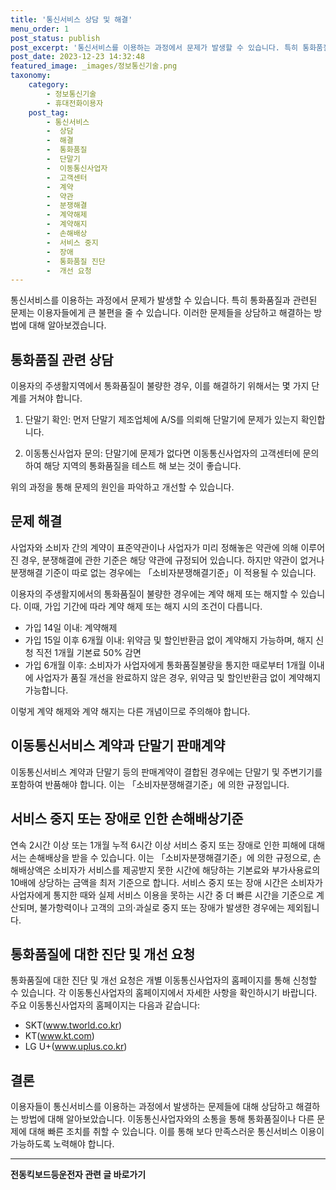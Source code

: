 ```yaml
---
title: '통신서비스 상담 및 해결'
menu_order: 1
post_status: publish
post_excerpt: '통신서비스를 이용하는 과정에서 문제가 발생할 수 있습니다. 특히 통화품질과 관련된 문제는 이용자들에게 큰 불편을 줄 수 있습니다. 이러한 문제들을 상담하고 해결하는 방법에 대해 알아보겠습니다.'
post_date: 2023-12-23 14:32:48
featured_image: _images/정보통신기술.png
taxonomy:
    category:
        - 정보통신기술
        - 휴대전화이용자
    post_tag:
        - 통신서비스
        -  상담
        -  해결
        -  통화품질
        -  단말기
        -  이동통신사업자
        -  고객센터
        -  계약
        -  약관
        -  분쟁해결
        -  계약해제
        -  계약해지
        -  손해배상
        -  서비스 중지
        -  장애
        -  통화품질 진단
        -  개선 요청
---
```



통신서비스를 이용하는 과정에서 문제가 발생할 수 있습니다. 특히 통화품질과 관련된 문제는 이용자들에게 큰 불편을 줄 수 있습니다. 이러한 문제들을 상담하고 해결하는 방법에 대해 알아보겠습니다.

## 통화품질 관련 상담

이용자의 주생활지역에서 통화품질이 불량한 경우, 이를 해결하기 위해서는 몇 가지 단계를 거쳐야 합니다.

1. 단말기 확인: 먼저 단말기 제조업체에 A/S를 의뢰해 단말기에 문제가 있는지 확인합니다.

2. 이동통신사업자 문의: 단말기에 문제가 없다면 이동통신사업자의 고객센터에 문의하여 해당 지역의 통화품질을 테스트 해 보는 것이 좋습니다.

위의 과정을 통해 문제의 원인을 파악하고 개선할 수 있습니다.

## 문제 해결

사업자와 소비자 간의 계약이 표준약관이나 사업자가 미리 정해놓은 약관에 의해 이루어진 경우, 분쟁해결에 관한 기준은 해당 약관에 규정되어 있습니다. 하지만 약관이 없거나 분쟁해결 기준이 따로 없는 경우에는 「소비자분쟁해결기준」이 적용될 수 있습니다.

이용자의 주생활지에서의 통화품질이 불량한 경우에는 계약 해제 또는 해지할 수 있습니다. 이때, 가입 기간에 따라 계약 해제 또는 해지 시의 조건이 다릅니다.

- 가입 14일 이내: 계약해제
- 가입 15일 이후 6개월 이내: 위약금 및 할인반환금 없이 계약해지 가능하며, 해지 신청 직전 1개월 기본료 50% 감면
- 가입 6개월 이후: 소비자가 사업자에게 통화품질불량을 통지한 때로부터 1개월 이내에 사업자가 품질 개선을 완료하지 않은 경우, 위약금 및 할인반환금 없이 계약해지 가능합니다.

이렇게 계약 해제와 계약 해지는 다른 개념이므로 주의해야 합니다.

## 이동통신서비스 계약과 단말기 판매계약

이동통신서비스 계약과 단말기 등의 판매계약이 결합된 경우에는 단말기 및 주변기기를 포함하여 반품해야 합니다. 이는 「소비자분쟁해결기준」에 의한 규정입니다.

## 서비스 중지 또는 장애로 인한 손해배상기준

연속 2시간 이상 또는 1개월 누적 6시간 이상 서비스 중지 또는 장애로 인한 피해에 대해서는 손해배상을 받을 수 있습니다. 이는 「소비자분쟁해결기준」에 의한 규정으로, 손해배상액은 소비자가 서비스를 제공받지 못한 시간에 해당하는 기본료와 부가사용료의 10배에 상당하는 금액을 최저 기준으로 합니다. 서비스 중지 또는 장애 시간은 소비자가 사업자에게 통지한 때와 실제 서비스 이용을 못하는 시간 중 더 빠른 시간을 기준으로 계산되며, 불가항력이나 고객의 고의·과실로 중지 또는 장애가 발생한 경우에는 제외됩니다.

## 통화품질에 대한 진단 및 개선 요청

통화품질에 대한 진단 및 개선 요청은 개별 이동통신사업자의 홈페이지를 통해 신청할 수 있습니다. 각 이동통신사업자의 홈페이지에서 자세한 사항을 확인하시기 바랍니다. 주요 이동통신사업자의 홈페이지는 다음과 같습니다:

- SKT(www.tworld.co.kr)
- KT(www.kt.com)
- LG U+(www.uplus.co.kr)

## 결론

이용자들이 통신서비스를 이용하는 과정에서 발생하는 문제들에 대해 상담하고 해결하는 방법에 대해 알아보았습니다. 이동통신사업자와의 소통을 통해 통화품질이나 다른 문제에 대해 빠른 조치를 취할 수 있습니다. 이를 통해 보다 만족스러운 통신서비스 이용이 가능하도록 노력해야 합니다.
<!-- wp:separator -->
<hr class="wp-block-separator has-alpha-channel-opacity"/>
<!-- /wp:separator -->

<!-- wp:group {"backgroundColor":"base","layout":{"type":"constrained"}} -->
<div class="wp-block-group has-base-background-color has-background"><!-- wp:paragraph {"align":"center","fontSize":"medium"} -->
<p class="has-text-align-center has-large-font-size"><strong>전동킥보드등운전자 관련 글 바로가기</strong></p>
<!-- /wp:paragraph -->


<!-- wp:latest-posts
{"categories":[{"id":1824,"count":19,"description":"","link":"https://uknowlaw.com/category/%ec%a0%84%eb%8f%99%ed%82%a5%eb%b3%b4%eb%93%9c%eb%93%b1%ec%9a%b4%ec%a0%84%ec%9e%90/","name":"전동킥보드등운전자","slug":"전동킥보드등운전자","taxonomy":"category","parent":0,"meta":[],"_links":{"self":[{"href":"https://uknowlaw.com/wp-json/wp/v2/categories/1824"}],"collection":[{"href":"https://uknowlaw.com/wp-json/wp/v2/categories"}],"about":[{"href":"https://uknowlaw.com/wp-json/wp/v2/taxonomies/category"}],"wp:post_type":[{"href":"https://uknowlaw.com/wp-json/wp/v2/posts?categories=1824"}],"curies":[{"name":"wp","href":"https://api.w.org/{rel}","templated":true}]}}],"postsToShow":100,"excerptLength":28,"postLayout":"grid","columns":2,"featuredImageAlign":"left","featuredImageSizeSlug":"large","fontSize":"small"} /--></div>
<!-- /wp:group -->